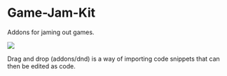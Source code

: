 # Game-Jam-Kit
Addons for jaming out games.

![](dnd.png)

Drag and drop (addons/dnd) is a way of importing code snippets that can then be edited as code. 
